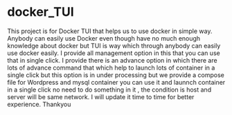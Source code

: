 # docker_TUI

This project is for Docker TUI that helps us to use docker in simple way. 
Anybody can easily use Docker even though have no much enough knowledge about docker but TUI is way which through anybody can easily use docker easily.
I provide all management option in this that you can use that in single click.
I provide there is an advance option in which there are lots of advance command that which help to launch lots of container in a single click but this option is in under processing but we provide a compose file for Wordpress and mysql container you can use it and launnch container in a single click no need to do something in it , the condition is host and server will be same network.
I will update it time to time for better experience.
Thankyou
